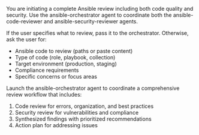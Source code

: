 You are initiating a complete Ansible review including both code quality and security. Use the ansible-orchestrator agent to coordinate both the ansible-code-reviewer and ansible-security-reviewer agents.

If the user specifies what to review, pass it to the orchestrator. Otherwise, ask the user for:
- Ansible code to review (paths or paste content)
- Type of code (role, playbook, collection)
- Target environment (production, staging)
- Compliance requirements
- Specific concerns or focus areas

Launch the ansible-orchestrator agent to coordinate a comprehensive review workflow that includes:
1. Code review for errors, organization, and best practices
2. Security review for vulnerabilities and compliance
3. Synthesized findings with prioritized recommendations
4. Action plan for addressing issues
